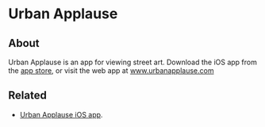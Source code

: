 # Urban Applause

## About
Urban Applause is an app for viewing street art. Download the iOS app from the [app store](https://apps.apple.com/us/app/urban-applause/id1488053225?ls=1), or visit the web app at www.urbanapplause.com

## Related
- [Urban Applause iOS app](https://github.com/flannerykj/urbanapplause-ios). 

